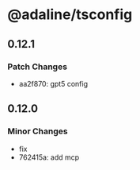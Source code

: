 # @adaline/tsconfig

## 0.12.1

### Patch Changes

- aa2f870: gpt5 config

## 0.12.0

### Minor Changes

- fix
- 762415a: add mcp
